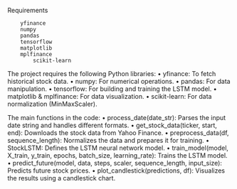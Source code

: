 Requirements

		yfinance
		numpy
		pandas
		tensorflow
		matplotlib
		mplfinance
	        scikit-learn
  The project requires the following Python libraries:
	•	yfinance: To fetch historical stock data.
	•	numpy: For numerical operations.
	•	pandas: For data manipulation.
	•	tensorflow: For building and training the LSTM model.
	•	matplotlib & mplfinance: For data visualization.
	•	scikit-learn: For data normalization (MinMaxScaler).


 The main functions in the code:
	•	process_date(date_str): Parses the input date string and handles different formats.
	•	get_stock_data(ticker, start, end): Downloads the stock data from Yahoo Finance.
	•	preprocess_data(df, sequence_length): Normalizes the data and prepares it for training.
	•	StockLSTM: Defines the LSTM neural network model.
	•	train_model(model, X_train, y_train, epochs, batch_size, learning_rate): Trains the LSTM model.
	•	predict_future(model, data, steps, scaler, sequence_length, input_size): Predicts future stock prices.
	•	plot_candlestick(predictions, df): Visualizes the results using a candlestick chart.
